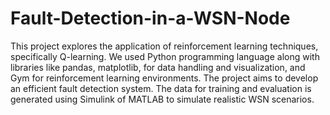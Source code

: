# Fault-Detection-in-a-WSN-Node
This project explores the application of reinforcement learning techniques, specifically Q-learning. 
We used Python programming language along with libraries like pandas, matplotlib, for data handling and visualization, and Gym for reinforcement learning environments.
The project aims to develop an efficient fault detection system. 
The data for training and evaluation is generated using Simulink of MATLAB to simulate realistic WSN scenarios.
